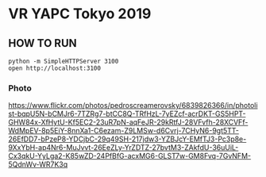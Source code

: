 # VR YAPC Tokyo 2019

## HOW TO RUN

```
python -m SimpleHTTPServer 3100
open http://localhost:3100
```

### Photo

https://www.flickr.com/photos/pedroscreamerovsky/6839826366/in/photolist-bqpU5N-bCMJr6-7TZRg7-btCC8Q-TRfHzL-7yEZcf-acrDKT-GS5HPT-GHW84x-XfHytU-Kf5EC2-23uR7pN-aqFeJR-29kRtfJ-28VFvfh-28XCVFf-WdMpEV-8p5EiY-8nnXa1-C6ezam-Z9LMSw-d6Cvrj-7CHyN6-9gt5TT-26EfDD7-bPzeP8-YDCjbC-29q49SH-217jdw3-YZBJcY-EMfTJ3-Pc3p8e-9XxYbH-ap4Nr6-MuJvvt-26EeZLy-YrZDTZ-27bvtM3-ZAkfdU-36uUiL-Cx3qkU-YyLga2-K85wZD-24PfBfG-acxMG6-GLST7w-GM8Fvq-7GvNFM-5QdnWv-WR7K3q